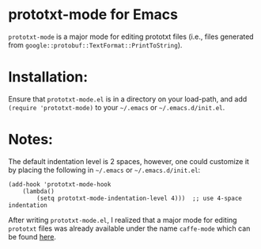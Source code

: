 # prototxt-mode for Emacs

`prototxt-mode` is a major mode for editing prototxt files (i.e., files
generated from `google::protobuf::TextFormat::PrintToString`).

# Installation:

Ensure that `prototxt-mode.el` is in a directory on your load-path, and add `(require 'prototxt-mode)`
to your `~/.emacs` or `~/.emacs.d/init.el`.

# Notes:

The default indentation level is 2 spaces, however, one could customize it by
placing the following in `~/.emacs` or `~/.emacs.d/init.el`:

	(add-hook 'prototxt-mode-hook
		(lambda()
		    (setq prototxt-mode-indentation-level 4)))  ;; use 4-space indentation

After writing `prototxt-mode.el`, I realized that a major mode for editing
`prototxt` files was already available under the name `caffe-mode` which can be
found [here](https://github.com/reggies/caffe-mode).
